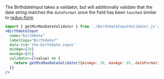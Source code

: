 The BirthdateInput takes a validator, but will additionally validate that the
date string matches the `dateFormat` once the field has been `touched` similar
to [redux-form](https://redux-form.com/8.2.2/docs/api/field.md/#2-a-stateless-function)

```jsx
import { getMinMaxDateValidator } from './BirthdateInputValidator.js';
<BirthdateInput
  name="birthDate"
  labelCopy="Birthdate?"
  data-tid='the-birthdate-input'
  minAge={20}
  maxAge={65}
  validator={(value) => {
    return getMinMaxDateValidator({minAge: 20, maxAge: 65, dateFormat: 'mm/dd/yyyy'})(value)
  }}
/>
```
